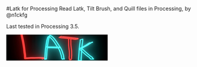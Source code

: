 #Latk for Processing
Read Latk, Tilt Brush, and Quill files in Processing, by @n1ckfg

Last tested in Processing 3.5.

<img src="./reference/logo.png">

